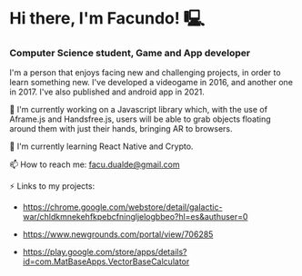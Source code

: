 # Hi there, I'm Facundo! 🖳

### Computer Science student, Game and App developer

I'm a person that enjoys facing new and challenging projects, in order to learn something new.
I've developed a videogame in 2016, and another one in 2017. I've also published and android app in 2021.  

🔭 I'm currently working on a Javascript library which, with the use of Aframe.js and Handsfree.js, users will be able to grab objects floating around them with just their hands, bringing AR to browsers.

🌱 I'm currently learning React Native and Crypto.  

📫 How to reach me: facu.dualde@gmail.com  

⚡ Links to my projects:

- https://chrome.google.com/webstore/detail/galactic-war/chldkmnekehfkpebcfningljelogbbeo?hl=es&authuser=0

- https://www.newgrounds.com/portal/view/706285

- https://play.google.com/store/apps/details?id=com.MatBaseApps.VectorBaseCalculator

<!--
**facudualde/facudualde** is a ✨ _special_ ✨ repository because its `README.md` (this file) appears on your GitHub profile.

Here are some ideas to get you started:

- 🔭 I’m currently working on ...
- 🌱 I’m currently learning ...
- 👯 I’m looking to collaborate on ...
- 🤔 I’m looking for help with ...
- 💬 Ask me about ...
- 📫 How to reach me: ...
- 😄 Pronouns: ...
- ⚡ Fun fact: ...
-->
